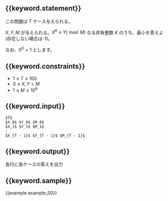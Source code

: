 ## {{keyword.statement}}
この問題は $T$ ケース与えられる。

$X, Y, M$ が与えられる。$X^K \equiv Y (\bmod M)$ なる非負整数 $K$ のうち、最小を答えよ(存在しない場合は-1)。

なお、$0^0 = 1$ とします。

## {{keyword.constraints}}

- $1 \leq T \leq 100$
- $0 \leq X, Y < M$
- $1 \leq M \leq 10^9$

## {{keyword.input}}

```
$T$
$X_0$ $Y_0$ $M_0$
$X_1$ $Y_1$ $M_1$
:
$X_{T - 1}$ $Y_{T - 1}$ $M_{T - 1}$
```

## {{keyword.output}}

各行に各ケースの答えを出力

## {{keyword.sample}}

{{example example_00}}
